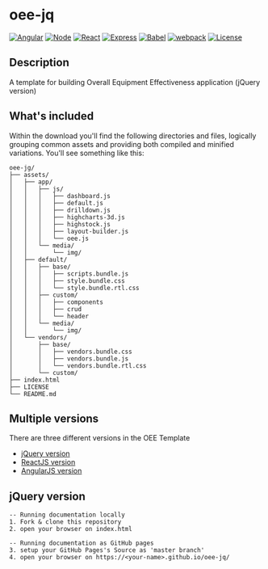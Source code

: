 # oee-jq

[![Angular](https://img.shields.io/badge/Angular-5.2.0-red.svg)](https://angular.io//)
[![Node](https://img.shields.io/badge/Node.js-8.7.0-brightgreen.svg)](https://nodejs.org/)
[![React](https://img.shields.io/badge/React.js-16.4.0-blue.svg)](https://reactjs.org/)
[![Express](https://img.shields.io/badge/Express.js-4.16.3-blue.svg)](https://expressjs.com)
[![Babel](https://img.shields.io/badge/Babel.js-ES2015-yellow.svg)](https://babeljs.io)
[![webpack](https://img.shields.io/badge/webpack.js-4.12.0-blue.svg)](https://webpack.js.org/)
[![License](http://img.shields.io/:license-mit-blue.svg)](http://opensource.org/licenses/MIT)

## Description

A template for building Overall Equipment Effectiveness application (jQuery version)

## What's included

Within the download you'll find the following directories and files, logically grouping common assets and providing both compiled and minified variations. You'll see something like this:

```
oee-jg/
├── assets/
│   ├── app/
│   │   ├── js/
│   │   │   ├── dashboard.js
│   │   │   ├── default.js
│   │   │   ├── drilldown.js
│   │   │   ├── highcharts-3d.js
│   │   │   ├── highstock.js
│   │   │   ├── layout-builder.js
│   │   │   └── oee.js
│   │   └── media/
│   │       └── img/
│   ├── default/
│   │   ├── base/
│   │   │   ├── scripts.bundle.js
│   │   │   ├── style.bundle.css
│   │   │   └── style.bundle.rtl.css
│   │   ├── custom/
│   │   │   ├── components
│   │   │   ├── crud
│   │   │   └── header
│   │   └── media/
│   │       └── img/
│   └── vendors/
│       ├── base/
│       │   ├── vendors.bundle.css
│       │   ├── vendors.bundle.js
│       │   └── vendors.bundle.rtl.css
│       └── custom/
├── index.html
├── LICENSE
└── README.md
```

## Multiple versions
There are three different versions in the OEE Template
- [jQuery version](https://github.com/seanwu99/oee-jq)
- [ReactJS version](https://github.com/seanwu99/oee-at)
- [AngularJS version](https://github.com/seanwu99/oee-ng)

jQuery version
--------
    -- Running documentation locally
    1. Fork & clone this repository
    2. open your browser on index.html

    -- Running documentation as GitHub pages
    3. setup your GitHub Pages's Source as 'master branch'
    4. open your browser on https://<your-name>.github.io/oee-jq/
    

